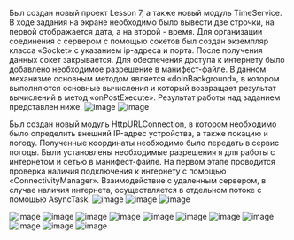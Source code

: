 Был создан новый проект Lesson 7, а также новый модуль TimeService. В ходе задания на экране необходимо было вывести две строчки, на первой отображается дата, а на второй - время.  Для организации соединения с сервером с помощью сокетов был создан экземпляр класса «Socket» с указанием ip-адреса и порта. После получения данных сокет закрывается. Для обеспечения доступа к интернету было добавлено необходимое разрешение в манифест-файле.  В данном механизме основным методом является «doInBackground», в котором выполняются основные вычисления и который возвращает результат вычислений в метод «onPostExecute». Результат работы над заданием представлен ниже.
![image](https://github.com/user-attachments/assets/7f131b0b-05b5-4aca-87b1-1f3083ef974c)
![image](https://github.com/user-attachments/assets/5dbaeb20-15db-4be8-864e-9ce7d7e50ba2)

Был создан новый модуль HttpURLConnection, в котором необходимо было определить внешний IP-адрес устройства, а также локацию и погоду. Полученные координаты необходимо было передать в сервис погоды. Были установлены необходимые разрешения я для работы с интернетом и сетью в манифест-файле. На первом этапе проводится проверка наличия подключения к интернету с помощью «ConnectivityManager». Взаимодействие с удаленным сервером, в случае наличия интернета,
осуществляется в отдельном потоке с помощью AsyncTask.
![image](https://github.com/user-attachments/assets/9f261666-21ae-49ed-ad00-3ba3f29b9e2f)
![image](https://github.com/user-attachments/assets/d4d6875b-030a-4c13-8543-beef5e62e3cd)
![image](https://github.com/user-attachments/assets/c2e00211-dbbe-4e27-8068-60aaf296b3b3)


![image](https://github.com/user-attachments/assets/dfa2b4e9-b3fd-4b3b-bd06-8ee9f32570fb)
![image](https://github.com/user-attachments/assets/e8ded648-cd92-405e-a26d-17a3c68f11ce)
![image](https://github.com/user-attachments/assets/eeb5f02a-b7b0-40e4-bee7-363c606b3bb4)
![image](https://github.com/user-attachments/assets/4fd16a7a-e24c-43e9-b2aa-d96dc8068ad8)
![image](https://github.com/user-attachments/assets/4a7f6378-5030-429a-a78a-26c225ff3745)
![image](https://github.com/user-attachments/assets/f9c73aee-4f98-4fca-a123-d6618ffc1896)
![image](https://github.com/user-attachments/assets/6a55b97b-3c0d-4f35-9370-2259bd4d3404)
![image](https://github.com/user-attachments/assets/ae462a71-d0eb-41e9-97ad-b0bf5ba11e1b)
![image](https://github.com/user-attachments/assets/1c94d0f9-81e0-4f0a-aa15-f09235e18e4b)
![image](https://github.com/user-attachments/assets/09943abc-a913-4662-92aa-d88d598a4a7b)
![image](https://github.com/user-attachments/assets/7ec28adc-7d37-4f9f-87d3-60c2ad4a85ac)


